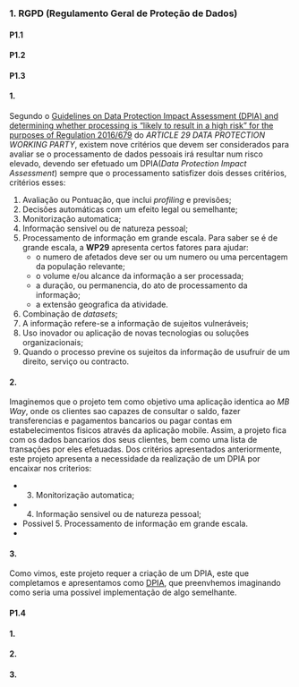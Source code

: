 ### 1. RGPD (Regulamento Geral de Proteção de Dados)

#### P1.1


#### P1.2


#### P1.3

#### 1. 
Segundo o [Guidelines on Data Protection Impact Assessment (DPIA) and determining whether processing is “likely to result in a high risk” for the purposes of Regulation 2016/679](https://github.com/uminho-miei-engseg-18-19/engseg/blob/master/TPraticas/Aula7/EU.20171013_wp248_rev01_enpdf.pdf) do _ARTICLE 29 DATA PROTECTION WORKING PARTY_, existem nove critérios que devem ser considerados para avaliar se o processamento de dados pessoais irá resultar num risco elevado, devendo ser efetuado um DPIA(_Data Protection Impact Assessment_) sempre que o processamento satisfizer dois desses critérios, critérios esses:

 1. Avaliação ou Pontuação, que inclui _profiling_ e previsões;
 2. Decisões automáticas com um efeito legal ou semelhante;
 3. Monitorização automatica;
 4. Informação sensivel ou de natureza pessoal;
 5. Processamento de informação em grande escala. Para saber se é de grande escala, a **WP29** apresenta certos fatores para ajudar: 
	- o numero de afetados deve ser ou um numero ou uma percentagem da população relevante;
	- o volume e/ou alcance da informação a ser processada;
	- a duração, ou permanencia, do ato de processamento da informação;
	- a extensão geografica da atividade.
 6. Combinação de _datasets_;
 7. A informação refere-se a informação de sujeitos vulneráveis;
 8. Uso inovador ou aplicação de novas tecnologias ou soluções organizacionais;
 9.  Quando o processo previne os sujeitos da informação de usufruir de um direito, serviço ou contracto.

#### 2.
Imaginemos que o projeto tem como objetivo uma aplicação identica ao _MB Way_, onde os clientes sao capazes de consultar o saldo, fazer transferencias e pagamentos bancarios ou pagar contas em estabelecimentos fisicos através da aplicação mobile. Assim, a projeto fica com os dados bancarios dos seus clientes, bem como uma lista de transações por eles efetuadas.
Dos critérios apresentados anteriormente, este projeto apresenta a necessidade da realização de um DPIA por encaixar nos criterios:

 - 3. Monitorização automatica;
 - 4. Informação sensivel ou de natureza pessoal;
 - Possivel 5. Processamento de informação em grande escala.
 - 

#### 3.
Como vimos, este projeto requer a criação de um DPIA, este que completamos e apresentamos como [DPIA](DPIAMBWay.pdf), que preenvhemos imaginando como seria uma possivel implementação de algo semelhante.

#### P1.4

#### 1.

#### 2.

#### 3.
